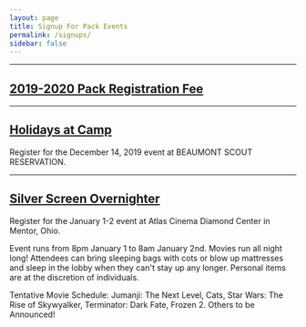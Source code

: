```yaml
---
layout: page
title: Signup For Pack Events
permalink: /signups/
sidebar: false
---
```


************

## [2019-2020 Pack Registration Fee](https://2019-2020-registration-80238.cheddarup.com)

************

## [Holidays at Camp](https://scoutingevent.com/440-Holidays)

Register for the December 14, 2019 event at BEAUMONT SCOUT RESERVATION.

************

## [Silver Screen Overnighter](https://scoutingevent.com/440-SilverScreenOvernighters)

Register for the January 1-2 event at Atlas Cinema Diamond Center in Mentor, Ohio.

Event runs from 8pm January 1 to 8am January 2nd. Movies run all night long! Attendees can bring sleeping bags with cots or blow up mattresses and sleep in the lobby when they can't stay up any longer. Personal items are at the discretion of individuals.

Tentative Movie Schedule: Jumanji: The Next Level, Cats, Star Wars: The Rise of Skywyalker, Terminator: Dark Fate, Frozen 2. Others to be Announced!
